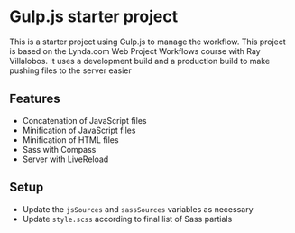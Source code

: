 # Gulp.js starter project

This is a starter project using Gulp.js to manage the workflow. This project is based on the Lynda.com Web Project Workflows course with Ray Villalobos. It uses a development build and a production build to make pushing files to the server easier

## Features
- Concatenation of JavaScript files
- Minification of JavaScript files
- Minification of HTML files
- Sass with Compass
- Server with LiveReload


## Setup

- Update the `jsSources` and `sassSources` variables as necessary
- Update `style.scss` according to final list of Sass partials